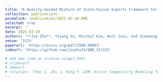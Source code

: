 ```yaml
---
title: "A Quality-Guided Mixture of Score-Fusion Experts Framework for Human Recognition"
collection: publications
permalink: /publication/2025-03-10-QME
selected: true
excerpt: ''
date: 2025-03-10
authors: '**Jie Zhu**, Yiyang Su, Minchul Kim, Anil Jain, and Xiaoming Liu'
venue: 'ICCV'
paperurl: 'https://arxiv.org/pdf/2508.00053'
codeurl: 'https://github.com/jiezhu23/QME_ICCV25'

# add new item on archive-singel.html
# slidesurl:
# demourl:
# citation: 'Chen J, Zhu J, Kong Y. ATM: Action Temporality Modeling for Video Question Answering[C]//Proceedings of the 31st ACM International Conference on Multimedia. 2023: 4886-4895.'
---
```

<!-- 
<div style="text-align: center;">
  <img src="../images/atm_teaser_mm23.png" alt="alt text">
</div> -->
